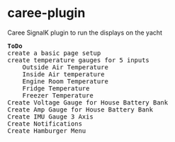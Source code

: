# caree-plugin
Caree SignalK plugin to run the displays on the yacht
<pre>
<b>ToDo</b>
create a basic page setup
create temperature gauges for 5 inputs
    Outside Air Temperature
    Inside Air temperature
    Engine Room Temperature
    Fridge Temperature
    Freezer Temperature
Create Voltage Gauge for House Battery Bank
Create Amp Gauge for House Battery Bank
Create IMU Gauge 3 Axis
Create Notifications
Create Hamburger Menu
</pre>